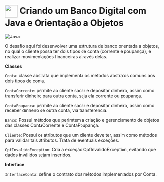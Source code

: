 # <img align="center" width="40px" src="https://hermes.digitalinnovation.one/assets/diome/logo-minimized.png"> Criando um Banco Digital com Java e Orientação a Objetos

![Java](https://img.shields.io/badge/java-%23ED8B00.svg?style=for-the-badge&logo=openjdk&logoColor=white)

O desafio aqui foi desenvolver uma estrutura de banco orientada a objetos, no qual o cliente possa ter dois tipos de conta (corrente e poupança), e realizar movimentações financeiras através delas. 

**Classes**

`Conta`: classe abstrata que implementa os métodos abstratos comuns aos dois tipos de conta.

`ContaCorrente`: permite ao cliente sacar e depositar dinheiro, assim como transferir dinheiro para outra conta, seja ela corrente ou poupança.

`ContaPoupanca`: permite ao cliente sacar e depositar dinheiro, assim como receber dinheiro de outra conta, via transferência.

`Banco`: Possui métodos que perimtem a criação e gerenciamento de objetos das classes ContaCorrente e ContaPoupança.

`Cliente`: Possui os atributos que um cliente deve ter, assim como métodos para validar tais atributos. Trata de eventuais exceções.

`CpfInvalidoException`: Cria a exceção CpfInvalidoException, evitando que dados inválidos sejam inseridos.

**Interface**

`InterfaceConta`: define o contrato dos métodos implementados por Conta.